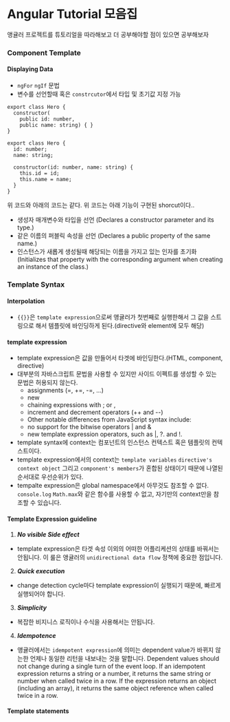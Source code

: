 # Angular Tutorial 모음집

앵귤러 프로젝트를 튜토리얼을 따라해보고 더 공부해야할 점이 있으면 공부해보자

### Component Template

#### Displaying Data

- `ngFor` `ngIf` 문법
- 변수를 선언할때 혹은 `constrcutor`에서 타입 및 초기값 지정 가능

```
export class Hero {
  constructor(
    public id: number,
    public name: string) { }
}

export class Hero {
  id: number;
  name: string;

  constructor(id: number, name: string) {
    this.id = id;
    this.name = name;
  }
}
```

위 코드와 아래의 코드는 같다. 위 코드는 아래 기능이 구현된 shorcut이다..

- 생성자 매개변수와 타입을 선언 (Declares a constructor parameter and its type.)
- 같은 이름의 퍼블릭 속성을 선언 (Declares a public property of the same name.)
- 인스턴스가 새롭게 생성될때 해당되는 이름을 가지고 있는 인자를 초기화 (Initializes that property with the corresponding argument when creating an instance of the class.)

### Template Syntax

#### Interpolation

- `{{}}`은 `template expression`으로써 앵귤러가 첫번째로 실행한해서 그 값을 스트링으로 해서 템플릿에 바인딩하게 된다.(directive와 element에 모두 해당)

#### template expression

- template expression은 값을 만들어서 타겟에 바인딩한다.(HTML, component, directive)
- 대부분의 자바스크립트 문법을 사용할 수 있지만 사이드 이펙트를 생성할 수 있는 문법은 허용되지 않는다.
  - assignments (=, +=, -=, ...)
  - new
  - chaining expressions with ; or ,
  - increment and decrement operators (++ and --)
  - Other notable differences from JavaScript syntax include:
  - no support for the bitwise operators | and &
  - new template expression operators, such as |, ?. and !.
- template syntax에 context는 컴포넌트의 인스턴스 컨텍스트 혹은 템플릿의 컨텍스트이다.
- template expression에서의 context는 `template variables` `directive's context object` 그리고 `component's members`가 혼합된 상태이기 때문에 나열된 순서대로 우선순위가 있다.
- tempalte expression은 global namespace에서 아무것도 참조할 수 없다. `console.log` `Math.max`와 같은 함수를 사용할 수 없고, 자기만의 context만을 참조할 수 있습니다.

#### Template Expression guideline

1. ***No visible Side effect***
  - template expression은 타겟 속성 이외의 어떠한 어플리케션의 상태를 바꿔서는 안됩니다. 이 룰은 앵귤러의 `unidirectional data flow` 정책에 중요한 점입니다.

2. ***Quick execution***
  - change detection cycle마다 template expression이 실행되기 때문에, 빠르게 실행되어야 합니다.

3. ***Simplicity***
  - 복잡한 비지니스 로직이나 수식을 사용해서는 안됩니다.

4. ***Idempotence***
  - 앵귤러에서는 `idempotent expression`에 의미는 dependent value가 바뀌지 않는한 언제나 동일한 리턴을 내보내는 것을 말합니다. Dependent values should not change during a single turn of the event loop. If an idempotent expression returns a string or a number, it returns the same string or number when called twice in a row. If the expression returns an object (including an array), it returns the same object reference when called twice in a row.

#### Template statements
